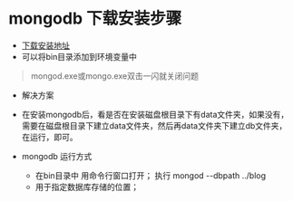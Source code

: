 # mongodb 下载安装步骤

+ [下载安装地址](https://www.mongodb.com/download-center#community)
+ 可以将bin目录添加到环境变量中

>mongod.exe或mongo.exe双击一闪就关闭问题

+ 解决方案

+ 在安装mongodb后，看是否在安装磁盘根目录下有data文件夹，如果没有，需要在磁盘根目录下建立data文件夹，然后再data文件夹下建立db文件夹，在运行，即可。

+  mongodb 运行方式
    - 在bin目录中 用命令行窗口打开； 执行 mongod --dbpath ../blog
    - 用于指定数据库存储的位置；
